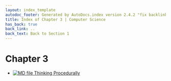 ```yaml
---
layout: index_template
autodoc_footer: Generated by AutoDocs.index version 2.4.2 "fix backlink text" ⓒ Starwort, 2020
title: Index of Chapter 3 | Computer Science
has_back: true
back_link: ..
back_text: Back to Section 1
---
```


# **Chapter 3**

- [![MD file](https://img.icons8.com/windows/512/03dac6/regular-document.png) Thinking Procedurally](./thinking_procedurally.html)
